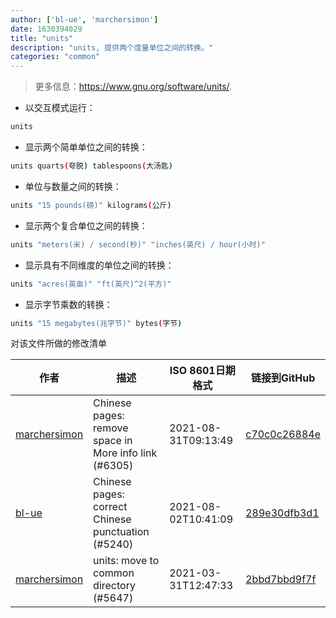 ```yaml
---
author: ['bl-ue', 'marchersimon']
date: 1630394029
title: "units"
description: "units, 提供两个度量单位之间的转换。"
categories: "common"
---
```

> 更多信息：<https://www.gnu.org/software/units/>.

- 以交互模式运行：

```bash
units
```

- 显示两个简单单位之间的转换：

```bash
units quarts(夸脱) tablespoons(大汤匙)
```

- 单位与数量之间的转换：

```bash
units "15 pounds(磅)" kilograms(公斤)
```

- 显示两个复合单位之间的转换：

```bash
units "meters(米) / second(秒)" "inches(英尺) / hour(小时)"
```

- 显示具有不同维度的单位之间的转换：

```bash
units "acres(英亩)" "ft(英尺)^2(平方)"
```

- 显示字节乘数的转换：

```bash
units "15 megabytes(兆字节)" bytes(字节)
```
对该文件所做的修改清单


作者 | 描述 | ISO 8601日期格式 | 链接到GitHub
------|-----|-----|-----
[marchersimon](mailto:50295997+marchersimon@users.noreply.github.com) | Chinese pages: remove space in More info link (#6305) | 2021-08-31T09:13:49 | [c70c0c26884e](https://github.com/tldr-pages/tldr/commit/c70c0c26884ee74fabb640cd842d1e4c72d9df4b)
[bl-ue](mailto:54780737+bl-ue@users.noreply.github.com) | Chinese pages: correct Chinese punctuation (#5240) | 2021-08-02T10:41:09 | [289e30dfb3d1](https://github.com/tldr-pages/tldr/commit/289e30dfb3d1d73bade9e3610e12bfc90e9270ae)
[marchersimon](mailto:50295997+marchersimon@users.noreply.github.com) | units: move to common directory (#5647) | 2021-03-31T12:47:33 | [2bbd7bbd9f7f](https://github.com/tldr-pages/tldr/commit/2bbd7bbd9f7f8dd56b1dc6187674dc71fa0c913f)

